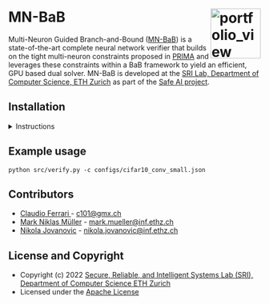MN-BaB <img width="100" alt="portfolio_view" align="right" src="http://safeai.ethz.ch/img/sri-logo.svg">
======== 
Multi-Neuron Guided Branch-and-Bound ([MN-BaB](https://www.sri.inf.ethz.ch/publications/ferrari2022complete)) is a state-of-the-art complete neural network verifier that builds on the tight multi-neuron 
constraints proposed in [PRIMA](https://www.sri.inf.ethz.ch/publications/mueller2021precise) and leverages these constraints within a BaB framework to yield an efficient, GPU based dual solver.
MN-BaB is developed at the [SRI Lab, Department of Computer Science, ETH Zurich](https://www.sri.inf.ethz.ch/) as part of the [Safe AI project](http://safeai.ethz.ch/).


Installation
----------------------
<details>
  <summary>Instructions</summary>
  


     
#### Prerequisites


```
Linux:
sudo apt-get install m4
Mac:
brew install m4
```

```
wget https://gmplib.org/download/gmp/gmp-6.1.2.tar.xz
tar -xvf gmp-6.1.2.tar.xz
cd gmp-6.1.2
./configure --enable-cxx
make
sudo make install
cd ..
rm gmp-6.1.2.tar.xz


wget https://files.sri.inf.ethz.ch/eran/mpfr/mpfr-4.1.0.tar.xz
tar -xvf mpfr-4.1.0.tar.xz
cd mpfr-4.1.0
./configure
make
sudo make install
cd ..
rm mpfr-4.1.0.tar.xz

  
wget https://github.com/cddlib/cddlib/releases/download/0.94m/cddlib-0.94m.tar.gz
tar zxf cddlib-0.94m.tar.gz
rm cddlib-0.94m.tar.gz
cd cddlib-0.94m
./configure
make
sudo make install
cd ..
```

#### ELINA setup
Go into top level directory of repo:
```
cd mn-bab
```
Setup ELINA:
```
git clone https://github.com/eth-sri/ELINA.git
cd ELINA
./configure -use-deeppoly -use-fconv
make
sudo make install
cd ..
```
#### Python Environment setup
```
python -m venv mn-bab-env
source mn-bab-env/bin/activate
  
pip install -r requirements.txt

export PYTHONPATH=$PYTHONPATH:$PWD
```
</details>

Example usage
----------------------

```
python src/verify.py -c configs/cifar10_conv_small.json
```


Contributors
----------------------
* [Claudio Ferrari ](https://github.com/ferraric) - c101@gmx.ch
* [Mark Niklas Müller](https://www.sri.inf.ethz.ch/people/mark) - mark.mueller@inf.ethz.ch  
* [Nikola Jovanovic](https://www.sri.inf.ethz.ch/people/nikola) - nikola.jovanovic@inf.ethz.ch 

License and Copyright
---------------------

* Copyright (c) 2022 [Secure, Reliable, and Intelligent Systems Lab (SRI), Department of Computer Science ETH Zurich](https://www.sri.inf.ethz.ch/)
* Licensed under the [Apache License](https://www.apache.org/licenses/LICENSE-2.0)